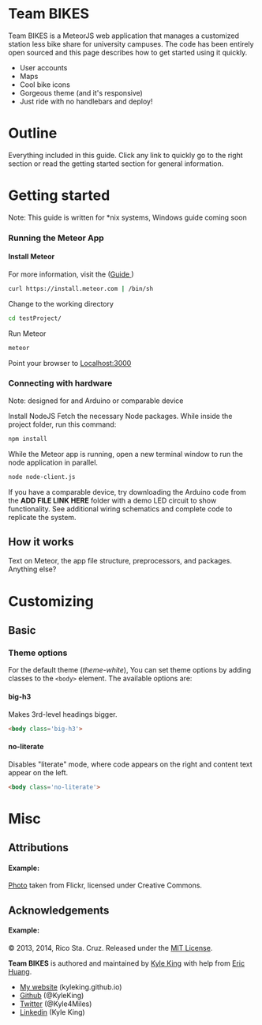 Team BIKES
=======

Team BIKES is a MeteorJS web application that manages a customized station less bike share for university campuses. The code has been entirely open sourced and this page describes how to get started using it quickly.

 * User accounts
 * Maps
 * Cool bike icons
 * Gorgeous theme (and it's responsive)
 * Just ride with no handlebars and deploy!

Outline
=======

Everything included in this guide. Click any link to quickly go to the right section or read the getting started section for general information.


Getting started
===============
Note: This guide is written for *nix systems, Windows guide coming soon

### Running the Meteor App

#### Install Meteor
For more information, visit the ([Guide ](http://docs.meteor.com))
```bash
curl https://install.meteor.com | /bin/sh
```
Change to the working directory

```bash
cd testProject/
```
Run Meteor

```bash
meteor
```
Point your browser to [Localhost:3000](http://localhost:3000)

### Connecting with hardware
Note: designed for and Arduino or comparable device

Install NodeJS
Fetch the necessary Node packages. While inside the project folder, run this command:
```bash
npm install
```
While the Meteor app is running, open a new terminal window to run the node application in parallel.
```bash
node node-client.js
```
If you have a comparable device, try downloading the Arduino code from the __ADD FILE LINK HERE__ folder with a demo LED circuit to show functionality. See additional wiring schematics and complete code to replicate the system.
<!--[Default theme template >][template] -->


How it works
------------

Text on Meteor, the app file structure, preprocessors, and packages. Anything else?

Customizing
===========

Basic
-----

### Theme options

For the default theme (*theme-white*), You can set theme options by adding
classes to the `<body>` element. The available options are:

#### big-h3
Makes 3rd-level headings bigger.

``` html
<body class='big-h3'>
```

#### no-literate
Disables "literate" mode, where code appears on the right and content text
appear on the left.

``` html
<body class='no-literate'>
```

Misc
====

Attributions
------------

#### Example:
[Photo](http://www.flickr.com/photos/doug88888/2953428679/) taken from Flickr,
licensed under Creative Commons.

Acknowledgements
----------------

#### Example:
© 2013, 2014, Rico Sta. Cruz. Released under the [MIT
License](http://www.opensource.org/licenses/mit-license.php).

**Team BIKES** is authored and maintained by [Kyle King][KK] with help from [Eric Huang][c].

 * [My website](http://kyleking.github.io) (kyleking.github.io)
 * [Github](http://github.com/KyleKing) (@KyleKing)
 * [Twitter](http://twitter.com/Kyle4Miles) (@Kyle4Miles)
 * [Linkedin](https://www.linkedin.com/pub/kyle-king/57/4/8b7) (Kyle King)

<!-- Links stored as variables -->

[KK]: http://ricostacruz.com
[c]:   http://github.com/kyleking/teambikes/contributors

[template]: https://github.com/rstacruz/flatdoc/raw/gh-pages/templates/template.html
